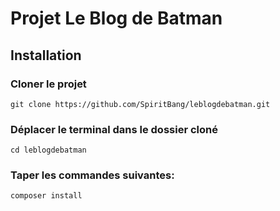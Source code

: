 # Projet Le Blog de Batman

## Installation

### Cloner le projet

```
git clone https://github.com/SpiritBang/leblogdebatman.git
```

### Déplacer le terminal dans le dossier cloné
```
cd leblogdebatman
```

### Taper les commandes suivantes:

```
composer install
```